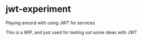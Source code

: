 # jwt-experiment
Playing around with using JWT for services

This is a WIP, and just used for testing out some ideas with JWT